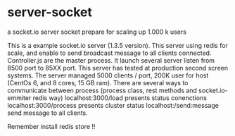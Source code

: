 # server-socket
a socket.io server socket prepare for scaling up 1.000 k users

This is a example socket.io server (1.3.5 version).
This server using redis for scale, and enable to send broadcast message to all clients connected.
Controller.js are the master process. It launch several server listen from 8500 port to 85XX port.
This server has tested at production second screen systems.
The server managed  5000 clients / port, 200K user for host (CentOs 6, and 8 cores, 15 GB ram).
There are several ways to communicate between process (process class, rest methods and socket.io-emmiter redis way)
localhost:3000/load presents status conenctions
localhost:3000/process presents cluster status
localhost:/send:message send message to all clients.

Remember install redis store !!

